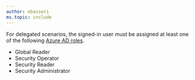 ```yaml
---
author: ebasseri
ms.topic: include
---
```


For delegated scenarios, the signed-in user must be assigned at least one of the following [Azure AD roles](/azure/active-directory/roles/permissions-reference?toc=%2Fgraph%2Ftoc.json).

- Global Reader
- Security Operator
- Security Reader
- Security Administrator
